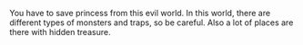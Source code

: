 You have to save princess from this evil world. In this world, there are different types of monsters and traps, so be careful. Also a lot of places are there with hidden treasure.